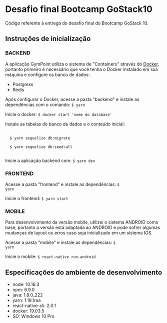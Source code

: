 # Desafio final Bootcamp GoStack10

Código referente à entrega do desafio final do Bootcamp GoStack 10.

## Instruções de inicialização

### BACKEND

A aplicação GymPoint utiliza o sistema de "Containers" através do <a href="https://www.docker.com/" target="_blank">Docker</a>, portanto primeiro é necessário que você tenha o Docker instalado em sua máquina e configure os banco de dados:
- Postgress
- Redis

Após configurar o Docker, acesse a pasta "backend" e instale as dependências com o comando: 
<code>$ yarn</code>

Inicie o docker:
<code>$ docker start 'nome do database'</code>

Instale as tabelas do banco de dados e o conteúdo inicial:
<pre>
 <code>
  $ yarn sequelize db:migrate <br>
  $ yarn sequelize db:seed:all
 </code>
</pre>

Inicie a aplicação backend com:
<code>$ yarn dev</code>

### FRONTEND

Acesse a pasta "frontend" e instale as dependências:
<code>$ yarn</code>

Inicie o frontend:
<code>$ yarn start</code>

### MOBILE

Para desenvolvimento da versão mobile, utilizei o sistema ANDROID como base, portanto a versão está adaptada ao ANDROID e pode sofrer algumas mudanças de layout ou erros caso seja inicializado em um sistema IOS.

Acesse a pasta "mobile" e instale as dependências:
<code>$ yarn</code>

Inicie o mobile:
<code>$ react-native run-android</code>

## Especificações do ambiente de desenvolvimento

- node: 10.16.3
- npm: 6.9.0
- java: 1.8.0_222
- yarn: 1.19.1rea
- react-native-cli: 2.0.1
- docker: 19.03.5
- SO: Windows 10 Pro
